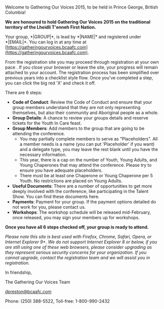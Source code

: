 Welcome to Gathering Our Voices 2015, to be held in Prince George, British Columbia!

**We are honoured to hold Gathering Our Voices 2015 on the traditional territory of the Lheidli T'enneh First Nation.**

Your group, \*|GROUP|\*, is lead by \*|NAME|\* and registered under \*|EMAIL|\*. You can log in at any time at [https://gatheringourvoices.bcaafc.com](https://gatheringourvoices.bcaafc.com).

From the registration site you may proceed through registration at your own pace . If you close your browser or leave the site, your progress will remain attached to your account. The registration process has been simplified over previous years into a checklist style flow. Once you've completed a step, you can click the big red 'X' and check it off.

There are 6 steps:

* **Code of Conduct**: Review the Code of Conduct and ensure that your group members understand that they are not only representing themselves, but also their community and Aboriginal people as a whole.
* **Group Details**: A chance to review your groups details and reserve tickets for the Youth In Care feast.
* **Group Members**: Add members to the group that are going to be attending the conference.
  * You may partially complete members to serve as "Placeholders". All a member needs is a name (you can put 'Placeholder' if you want) and a delegate type, you may leave the rest blank until you have the necessary information.
  * This year, there is a cap on the number of Youth, Young Adults, and Young Chaperones that may attend the conference. Please try to ensure you have adequate placeholders.
  * There must be at least one Chaperone or Young Chaperone per 5 Youth. No restrictions are placed on Young Adults.
* **Useful Documents**: There are a number of opportunities to get more deeply involved with the conference, like participating in the Talent Show. You can find these documents here.
* **Payments**: Payment for your group. If the payment options detailed do not work for you, please contact us.
* **Workshops**: The workshop schedule will be released mid-February, once released, you may sign your members up for workshops.

**Once you have all 6 steps checked off, your group is ready to attend.**

*Please note this site is best used with Firefox, Chrome, Safari, Opera, or Internet Explorer 9+. We do not support Internet Explorer 8 or below, if you are still using one of these web browsers, please consider upgrading as they represent serious security concerns for your organization. If you cannot upgrade, contact the registration team and we will assist you in registration.*

In friendship,

The Gathering Our Voices Team

[dpreston@bcaafc.com](mailto:dpreston@bcaafc.com)

Phone: (250) 388-5522, Toll-free: 1-800-990-2432
